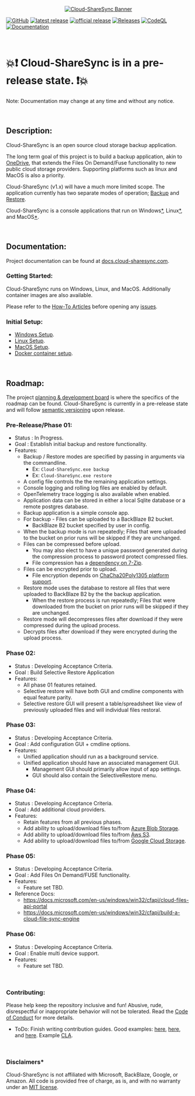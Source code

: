 <p style='text-align: center;'>
<a href="https://cloud-sharesync.com"><img src="https://docs.cloud-sharesync.com/images/CloudShareSyncBanner.png" alt="Cloud-ShareSync Banner"></a>
</p>

[![GitHub](https://img.shields.io/github/license/DarkgreyDevelopment/Cloud-ShareSync?style=plastic)](https://github.com/DarkgreyDevelopment/Cloud-ShareSync/blob/main/LICENSE)
[![latest release](https://img.shields.io/github/v/release/DarkgreyDevelopment/Cloud-ShareSync?include_prereleases&label=latest%20release&style=plastic)](https://github.com/DarkgreyDevelopment/Cloud-ShareSync/releases/)
[![official release](https://img.shields.io/github/v/release/DarkgreyDevelopment/Cloud-ShareSync?label=official%20release&style=plastic)](https://github.com/DarkgreyDevelopment/Cloud-ShareSync/releases/)
[![Releases](https://github.com/DarkgreyDevelopment/Cloud-ShareSync/actions/workflows/github-actions.yml/badge.svg?branch=main)](https://github.com/DarkgreyDevelopment/Cloud-ShareSync/actions/workflows/github-actions.yml)
[![CodeQL](https://github.com/DarkgreyDevelopment/Cloud-ShareSync/actions/workflows/codeql-analysis.yml/badge.svg?branch=main)](https://github.com/DarkgreyDevelopment/Cloud-ShareSync/actions/workflows/codeql-analysis.yml)
[![Documentation](https://github.com/DarkgreyDevelopment/Cloud-ShareSync/actions/workflows/pages/pages-build-deployment/badge.svg)](https://github.com/DarkgreyDevelopment/Cloud-ShareSync/actions/workflows/pages/pages-build-deployment)

<br>


# 💥❗ Cloud-ShareSync is in a pre-release state. ❗💥
Note: Documentation may change at any time and without any notice.

<br>

## Description:
Cloud-ShareSync is an open source cloud storage backup application.

The long term goal of this project is to build a backup application, akin to [OneDrive](https://onedrive.com), that extends the Files On Demand/Fuse functionality to new public cloud storage providers. Supporting platforms such as linux and MacOS is also a priority.

Cloud-ShareSync (v1.x) will have a much more limited scope. The application currently has two separate modes of operation; [Backup](https://docs.cloud-sharesync.com/api/Cloud_ShareSync.Backup.html) and [Restore](https://docs.cloud-sharesync.com/api/Cloud_ShareSync.Restore.html).

Cloud-ShareSync is a console applications that run on Windows[*](https://docs.cloud-sharesync.com/articles/Testing.html "Windows is tested on Windows Server 2022."), Linux[*](https://docs.cloud-sharesync.com/articles/Testing.html "Linux is tested on Ubuntu latest."), and MacOS[*](https://docs.cloud-sharesync.com/articles/Testing.html "MacOS is tested on macOS 11 Big Sur.").


<br>


## Documentation:
Project documentation can be found at [docs.cloud-sharesync.com](https://docs.cloud-sharesync.com).

### Getting Started:
Cloud-ShareSync runs on Windows, Linux, and MacOS. Additionally container images are also available.

Please refer to the [How-To Articles](https://docs.cloud-sharesync.com/articles/HowTo/index.html) before opening any [issues](https://github.com/DarkgreyDevelopment/Cloud-ShareSync/issues).

### Initial Setup:
- [Windows Setup](https://docs.cloud-sharesync.com/articles/HowTo/WindowsSetup.html).
- [Linux Setup](https://docs.cloud-sharesync.com/articles/HowTo/LinuxSetup.html).
- [MacOS Setup](https://docs.cloud-sharesync.com/articles/HowTo/MacOsSetup.html).
- [Docker container setup](https://docs.cloud-sharesync.com/articles/HowTo/DockerSetup.html).


<br>


## Roadmap:
The project [planning & development board](https://github.com/orgs/DarkgreyDevelopment/projects/3) is where the specifics of the roadmap can be found. Cloud-ShareSync is currently in a pre-release state and will follow [semantic versioning](https://semver.org) upon release.

### Pre-Release/Phase 01:
  - Status  : In Progress.
  - Goal    : Establish initial backup and restore functionality.
  - Features:
    - Backup / Restore modes are specified by passing in arguments via the commandline.
      - Ex: `Cloud-ShareSync.exe backup`
      - Ex: `Cloud-ShareSync.exe restore`
    - A config file controls the the remaining application settings.
    - Console logging and rolling log files are enabled by default.
	- OpenTelemetry trace logging is also available when enabled.
    - Application data can be stored in either a local Sqlite database or a remote postgres database.
    - Backup application is a simple console app.
    - For backup - Files can be uploaded to a BackBlaze B2 bucket.
      - BackBlaze B2 bucket specified by user in config.
    - When the backup mode is run repeatedly; Files that were uploaded to the bucket on prior runs will be skipped if they are unchanged.
    - Files can be compressed before upload.
      - You may also elect to have a unique password generated during the compression process to password protect compressed files.
      - File compression has a [dependency on 7-Zip](https://docs.cloud-sharesync.com/articles/7ZipDependency.html).
    - Files can be encrypted prior to upload.
      - File encryption depends on [ChaCha20Poly1305 platform support](https://docs.cloud-sharesync.com/api/Cloud_ShareSync.Core.Cryptography.FileEncryption.ManagedChaCha20Poly1305.html).
    - Restore mode uses the database to restore all files that were uploaded to BackBlaze B2 by the the backup application.
      - When the restore process is run repeatedly; Files that were downloaded from the bucket on prior runs will be skipped if they are unchanged.
    - Restore mode will decompresses files after download if they were compressed during the upload process.
    - Decrypts files after download if they were encrypted during the upload process.

### Phase 02:
  - Status  : Developing Acceptance Criteria.
  - Goal    : Build Selective Restore Application
  - Features:
    - All phase 01 features retained.
    - Selective restore will have both GUI and cmdline components with equal feature parity.
    - Selective restore GUI will present a table/spreadsheet like view of previously uploaded files and will individual files restoral.

### Phase 03:
  - Status  : Developing Acceptance Criteria.
  - Goal    : Add configuration GUI + cmdline options.
  - Features:
    - Unified application should run as a background service.
    - Unified application should have an associated management GUI.
      - Management GUI should primarily allow input of app settings.
      - GUI should also contain the SelectiveRestore menu.

### Phase 04:
  - Status  : Developing Acceptance Criteria.
  - Goal    : Add additional cloud providers.
  - Features:
    - Retain features from all previous phases.
    - Add ability to upload/download files to/from [Azure Blob Storage](https://azure.microsoft.com/en-us/services/storage/blobs).
    - Add ability to upload/download files to/from [Aws S3](https://aws.amazon.com/s3).
    - Add ability to upload/download files to/from [Google Cloud Storage](https://cloud.google.com/storage).

### Phase 05:
  - Status  : Developing Acceptance Criteria.
  - Goal    : Add Files On Demand/FUSE functionality.
  - Features:
    - Feature set TBD.
  - Reference Docs:
    - https://docs.microsoft.com/en-us/windows/win32/cfapi/cloud-files-api-portal
    - https://docs.microsoft.com/en-us/windows/win32/cfapi/build-a-cloud-file-sync-engine

### Phase 06:
  - Status  : Developing Acceptance Criteria.
  - Goal    : Enable multi device support.
  - Features:
    - Feature set TBD.


<br>


### Contributing:
Please help keep the repository inclusive and fun! Abusive, rude, disrespectful or inappropriate behavior will not be tolerated. Read the [Code of Conduct](https://github.com/DarkgreyDevelopment/Cloud-ShareSync/blob/main/CODE_OF_CONDUCT.md) for more details.
- ToDo: Finish writing contribution guides. Good examples: [here](https://github.com/microsoft/terminal/blob/main/CONTRIBUTING.md), [here](https://github.com/microsoft/vscode#contributing), and [here](https://github.com/microsoft/PowerToys/blob/main/CONTRIBUTING.md). Example [CLA](https://opensource.microsoft.com/pdf/microsoft-contribution-license-agreement.pdf).


<br>


### Disclaimers*
Cloud-ShareSync is not affiliated with Microsoft, BackBlaze, Google, or Amazon.
All code is provided free of charge, as is, and with no warranty under an [MIT license](https://github.com/DarkgreyDevelopment/Cloud-ShareSync/blob/main/LICENSE).
